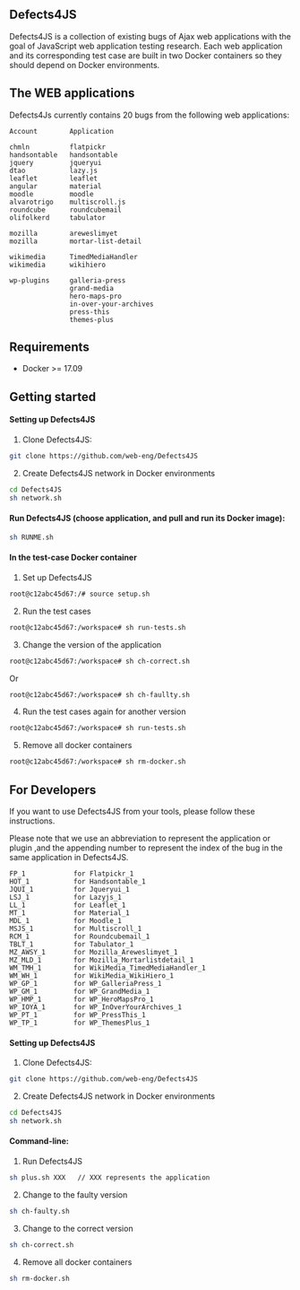 Defects4JS
-------------------
Defects4JS is a collection of existing bugs of Ajax web applications with the goal of JavaScript web application testing research. Each web application and its corresponding test case are built in two Docker containers so they should depend on Docker environments. 




The WEB applications
---------------
Defects4Js currently contains 20 bugs from the following web applications:

```
Account        Application    

chmln          flatpickr   
handsontable   handsontable   
jquery         jqueryui    
dtao           lazy.js             
leaflet        leaflet                          
angular        material             
moodle         moodle       
alvarotrigo    multiscroll.js      
roundcube      roundcubemail        
olifolkerd     tabulator           
        
mozilla        areweslimyet         
mozilla        mortar-list-detail  

wikimedia      TimedMediaHandler 
wikimedia      wikihiero

wp-plugins     galleria-press
               grand-media 
               hero-maps-pro
               in-over-your-archives
               press-this
               themes-plus 
```

Requirements
-----------------
 - Docker >= 17.09
 
Getting started
-----------------
#### Setting up Defects4JS
1. Clone Defects4JS:
```bash
git clone https://github.com/web-eng/Defects4JS
```
2. Create Defects4JS network in Docker environments
```bash
cd Defects4JS
sh network.sh
```
#### Run Defects4JS (choose application, and pull and run its Docker image):
```bash
sh RUNME.sh
```
#### In the test-case Docker container   
1. Set up Defects4JS    
```bash
root@c12abc45d67:/# source setup.sh
```
2. Run the test cases
```bash
root@c12abc45d67:/workspace# sh run-tests.sh
```
3. Change the version of the application
```bash
root@c12abc45d67:/workspace# sh ch-correct.sh
```
Or
```bash
root@c12abc45d67:/workspace# sh ch-faullty.sh
```
4. Run the test cases again for another version
```bash
root@c12abc45d67:/workspace# sh run-tests.sh
```
5. Remove all docker containers
```bash
root@c12abc45d67:/workspace# sh rm-docker.sh
```

For Developers
-----------------

If you want to use Defects4JS from your tools, please follow these instructions.


Please note that we use an abbreviation to represent the application or plugin ,and the appending number to represent the index of the bug in the same application in Defects4JS.
```
FP_1            for Flatpickr_1
HOT_1           for Handsontable_1
JQUI_1          for Jqueryui_1
LSJ_1           for Lazyjs_1
LL_1            for Leaflet_1
MT_1            for Material_1
MDL_1           for Moodle_1
MSJS_1          for Multiscroll_1
RCM_1           for Roundcubemail_1
TBLT_1          for Tabulator_1
MZ_AWSY_1       for Mozilla_Areweslimyet_1
MZ_MLD_1        for Mozilla_Mortarlistdetail_1
WM_TMH_1        for WikiMedia_TimedMediaHandler_1
WM_WH_1         for WikiMedia_WikiHiero_1
WP_GP_1         for WP_GalleriaPress_1
WP_GM_1         for WP_GrandMedia_1
WP_HMP_1        for WP_HeroMapsPro_1
WP_IOYA_1       for WP_InOverYourArchives_1
WP_PT_1         for WP_PressThis_1
WP_TP_1         for WP_ThemesPlus_1
```

#### Setting up Defects4JS
1. Clone Defects4JS:
```bash
git clone https://github.com/web-eng/Defects4JS
```
2. Create Defects4JS network in Docker environments
```bash
cd Defects4JS
sh network.sh
```
#### Command-line:
1. Run Defects4JS
```bash
sh plus.sh XXX   // XXX represents the application
```
2. Change to the faulty version
```bash
sh ch-faulty.sh
```
3. Change to the correct version
```bash
sh ch-correct.sh
```
4. Remove all docker containers
```bash
sh rm-docker.sh
```
